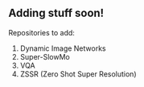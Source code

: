 ## Adding stuff soon!

Repositories to add:
1. Dynamic Image Networks
2. Super-SlowMo
3. VQA 
4. ZSSR (Zero Shot Super Resolution)
